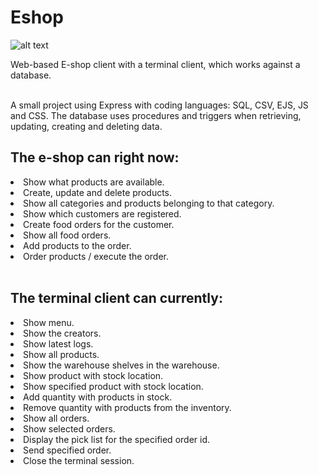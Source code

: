 # Eshop
![alt text](https://github.com/FalkenDev/Yahtzee/blob/master/Eshop.png?raw=true)
<p>Web-based E-shop client with a terminal client, which works against a database.<p>
<br>
A small project using Express with coding languages: SQL, CSV, EJS, JS and CSS.
The database uses procedures and triggers when retrieving, updating, creating and deleting data.
<br>
<h2>The e-shop can right now:</h2>
<li>Show what products are available.</li>
<li>Create, update and delete products.</li>
<li>Show all categories and products belonging to that category.</li>
<li>Show which customers are registered.</li>
<li>Create food orders for the customer.</li>
<li>Show all food orders.</li>
<li>Add products to the order.</li>
<li>Order products / execute the order.</li>
<br>
<h2>The terminal client can currently:</h2>
<li>Show menu.</li>
<li>Show the creators.</li>
<li>Show latest logs.</li>
<li>Show all products.</li>
<li>Show the warehouse shelves in the warehouse.</li>
<li>Show product with stock location.</li>
<li>Show specified product with stock location.</li>
<li>Add quantity with products in stock.</li>
<li>Remove quantity with products from the inventory.</li>
<li>Show all orders.</li>
<li>Show selected orders.</li>
<li>Display the pick list for the specified order id.</li>
<li>Send specified order.</li>
<li>Close the terminal session.</li>
